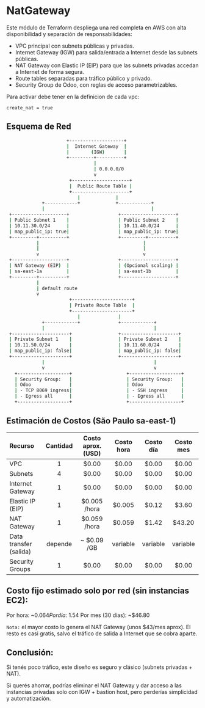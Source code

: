 # NatGateway

Este módulo de Terraform despliega una red completa en AWS con alta disponibilidad y separación de responsabilidades:

- VPC principal con subnets públicas y privadas.
- Internet Gateway (IGW) para salida/entrada a Internet desde las subnets públicas.
- NAT Gateway con Elastic IP (EIP) para que las subnets privadas accedan a Internet de forma segura.
- Route tables separadas para tráfico público y privado.
- Security Group de Odoo, con reglas de acceso parametrizables.

Para activar debe tener en la definicion de cada vpc:

`create_nat = true`


## Esquema de Red
```bash
                      +--------------------+
                      |  Internet Gateway  |
                      |        (IGW)       |
                      +---------+----------+
                                |
                                | 0.0.0.0/0
                                v
                       +---------------------+
                       |  Public Route Table |
                       +---------------------+
                          |             |
             +------------+             +------------+
             |                                       |
 +--------------------+                  +--------------------+
 | Public Subnet 1    |                  | Public Subnet 2    |
 | 10.11.30.0/24      |                  | 10.11.40.0/24      |
 | map_public_ip: true|                  | map_public_ip: true|
 +---------+----------+                  +---------+----------+
           |                                      |
           |                                      |
           v                                      v
 +--------------------+                  +--------------------+
 | NAT Gateway (EIP)  |                  | (Opcional scaling) |
 | sa-east-1a         |                  | sa-east-1b         |
 +---------+----------+                  +--------------------+
           |
           | default route
           v
                       +----------------------+
                       | Private Route Table  |
                       +----------------------+
                          |              |
             +------------+              +------------+
             |                                        |
 +---------------------+                 +---------------------+
 | Private Subnet 1    |                 | Private Subnet 2    |
 | 10.11.50.0/24       |                 | 10.11.60.0/24       |
 | map_public_ip: false|                 | map_public_ip: false|
 +---------------------+                 +---------------------+
             |                                        |
             v                                        v
   +-------------------+                    +-------------------+
   | Security Group:   |                    | Security Group:   |
   | Odoo              |                    | Odoo              |
   | - TCP 8069 ingress|                    | - SSH ingress     |
   | - Egress all      |                    | - Egress all      |
   +-------------------+                    +-------------------+
```

## Estimación de Costos (São Paulo sa-east-1)
| Recurso              | Cantidad | Costo aprox. (USD) | Costo hora | Costo día | Costo mes  |
|:---------------------|:--------:|:------------------:|:----------:|:---------:|:----------:|
| VPC                  | 1        | $0.00              | $0.00      | $0.00     | $0.00      |
| Subnets              | 4        | $0.00              | $0.00      | $0.00     | $0.00      |
| Internet Gateway     | 1        | $0.00              | $0.00      | $0.00     | $0.00      |
| Elastic IP (EIP)     | 1        | $0.005 /hora       | $0.005     | $0.12     | $3.60      |
| NAT Gateway          | 1        | $0.059 /hora       | $0.059     | $1.42     | $43.20     |
| Data transfer (salida) | depende  | ~ $0.09 /GB        | variable   | variable  | variable   |
| Security Groups      | 1        | $0.00              | $0.00      | $0.00     | $0.00      |

## Costo fijo estimado solo por red (sin instancias EC2):

Por hora: ~$0.064
Por día: ~$1.54
Por mes (30 días): ~$46.80

`Nota:` el mayor costo lo genera el NAT Gateway (unos $43/mes aprox). El resto es casi gratis, salvo el tráfico de salida a Internet que se cobra aparte.

## Conclusión:

Si tenés poco tráfico, este diseño es seguro y clásico (subnets privadas + NAT).

Si querés ahorrar, podrías eliminar el NAT Gateway y dar acceso a las instancias privadas solo con IGW + bastion host, pero perderías simplicidad y automatización.
